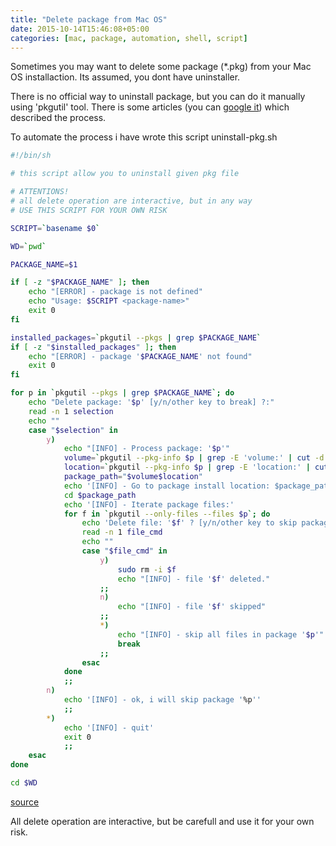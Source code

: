 ```yaml
---
title: "Delete package from Mac OS"
date: 2015-10-14T15:46:08+05:00
categories: [mac, package, automation, shell, script]
---
```

Sometimes you may want to delete some package (*.pkg) from your Mac OS installaction. Its assumed, you dont have uninstaller.

There is no official way to uninstall package, but you can do it manually using 'pkgutil' tool. There is some articles (you can [google it](https://www.google.ru/webhp?sourceid=chrome-instant&ion=1&espv=2&ie=UTF-8#newwindow=1&q=delete+pkg+from+mac+os)) which described the process.

To automate the process i have wrote this script
uninstall-pkg.sh
``` bash
#!/bin/sh

# this script allow you to uninstall given pkg file

# ATTENTIONS!
# all delete operation are interactive, but in any way
# USE THIS SCRIPT FOR YOUR OWN RISK

SCRIPT=`basename $0`

WD=`pwd`

PACKAGE_NAME=$1

if [ -z "$PACKAGE_NAME" ]; then
    echo "[ERROR] - package is not defined"
    echo "Usage: $SCRIPT <package-name>"
    exit 0
fi

installed_packages=`pkgutil --pkgs | grep $PACKAGE_NAME`
if [ -z "$installed_packages" ]; then
    echo "[ERROR] - package '$PACKAGE_NAME' not found"
    exit 0
fi

for p in `pkgutil --pkgs | grep $PACKAGE_NAME`; do
    echo "Delete package: '$p' [y/n/other key to break] ?:"
    read -n 1 selection
    echo ""
    case "$selection" in
        y)
            echo "[INFO] - Process package: '$p'"
            volume=`pkgutil --pkg-info $p | grep -E 'volume:' | cut -d ' ' -f 2`
            location=`pkgutil --pkg-info $p | grep -E 'location:' | cut -d ' ' -f 2`
            package_path="$volume$location"
            echo '[INFO] - Go to package install location: $package_path'
            cd $package_path
            echo '[INFO] - Iterate package files:'
            for f in `pkgutil --only-files --files $p`; do
                echo 'Delete file: '$f' ? [y/n/other key to skip package]:'
                read -n 1 file_cmd
                echo ""
                case "$file_cmd" in
                    y)
                        sudo rm -i $f
                        echo "[INFO] - file '$f' deleted."
                    ;;
                    n)
                        echo "[INFO] - file '$f' skipped"
                    ;;
                    *)
                        echo "[INFO] - skip all files in package '$p'"
                        break
                    ;;
                esac
            done
            ;;
        n)
            echo '[INFO] - ok, i will skip package '%p''
            ;;
        *)
            echo '[INFO] - quit'
            exit 0
            ;;
    esac
done

cd $WD
```

[source](https://github.com/yantonov/sh/blob/master/mac/uninstall-pkg.sh)

All delete operation are interactive, but be carefull and use it for your own risk.
